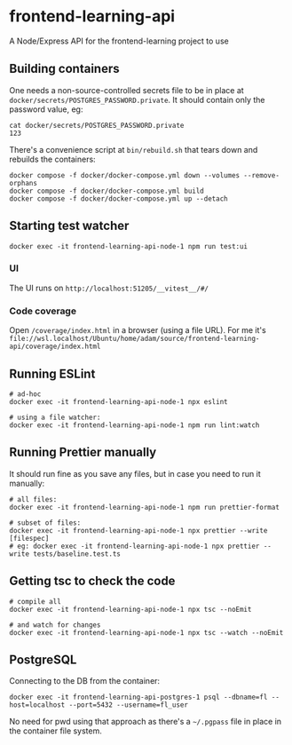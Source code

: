 # frontend-learning-api
A Node/Express API for the frontend-learning project to use

## Building containers

One needs a non-source-controlled secrets file to be in place at `docker/secrets/POSTGRES_PASSWORD.private`.
It should contain only the password value, eg:

```
cat docker/secrets/POSTGRES_PASSWORD.private
123
```

There's a convenience script at `bin/rebuild.sh` that tears down and rebuilds the containers:

```
docker compose -f docker/docker-compose.yml down --volumes --remove-orphans
docker compose -f docker/docker-compose.yml build
docker compose -f docker/docker-compose.yml up --detach
```

## Starting test watcher

```
docker exec -it frontend-learning-api-node-1 npm run test:ui
```

### UI

The UI runs on `http://localhost:51205/__vitest__/#/`

### Code coverage

Open `/coverage/index.html` in a browser (using a file URL).
For me it's `file://wsl.localhost/Ubuntu/home/adam/source/frontend-learning-api/coverage/index.html`

## Running ESLint

```
# ad-hoc
docker exec -it frontend-learning-api-node-1 npx eslint

# using a file watcher:
docker exec -it frontend-learning-api-node-1 npm run lint:watch
```

## Running Prettier manually

It should run fine as you save any files, but in case you need to run it manually:

```
# all files:
docker exec -it frontend-learning-api-node-1 npm run prettier-format

# subset of files:
docker exec -it frontend-learning-api-node-1 npx prettier --write [filespec]
# eg: docker exec -it frontend-learning-api-node-1 npx prettier --write tests/baseline.test.ts
```

## Getting tsc to check the code

```
# compile all
docker exec -it frontend-learning-api-node-1 npx tsc --noEmit

# and watch for changes
docker exec -it frontend-learning-api-node-1 npx tsc --watch --noEmit
```

## PostgreSQL

Connecting to the DB from the container:

```
docker exec -it frontend-learning-api-postgres-1 psql --dbname=fl --host=localhost --port=5432 --username=fl_user
```

No need for pwd using that approach as there's a `~/.pgpass` file in place in the container file system.

